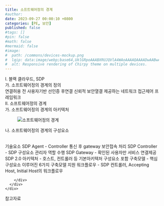 ```yaml
---
title: 소프트웨어정의 경계
#author: 
date: 2023-09-27 00:00:10 +0800
categories: [PE, 보안]
published: false
#tags: []
#pin: false
#math: false
#mermaid: false
#image:
#  path: /commons/devices-mockup.png
#  lqip: data:image/webp;base64,UklGRpoAAABXRUJQVlA4WAoAAAAQAAAADwAABwAAQUxQSDIAAAARL0AmbZurmr57yyIiqE8oiG0bejIYEQTgqiDA9vqnsUSI6H+oAERp2HZ65qP/VIAWAFZQOCBCAAAA8AEAnQEqEAAIAAVAfCWkAALp8sF8rgRgAP7o9FDvMCkMde9PK7euH5M1m6VWoDXf2FkP3BqV0ZYbO6NA/VFIAAAA
#  alt: Responsive rendering of Chirpy theme on multiple devices.
---
```


<div class="post-wrap">
  <div class="para">
    <div class="para-title">
      I. 블랙 클라우드, SDP
    </div>
    <div class="para-cntnt">
      <div class="para">
        <div class="para-title">
          가. 소프트웨어정의 경계의 정의
        </div>
        <div class="para-cntnt">
            연결허용 전 사용자기반 선인증 후연결 신뢰적 보안열결 제공하는 네트워크 접근제어 프레임워크
        </div>
      </div>
    </div>
  </div>
  
  <div class="para">
    <div class="para-title">
      II. 소프트웨어정의 경계
    </div>
    <div class="para-cntnt">
      <div class="para">
        <div class="para-title">
          가. 소프트웨어정의 경계의 아키텍처
        </div>
        <div class="para-cntnt">
          <figure class="post-figure">
            <img src="/assets/img/posts/소프트웨어정의-경계.png" alt="소프트웨어정의 경계">
<!--            <figcaption>Source: Unveiling the Metaverse: Exploring Emerging Trends, Multifaceted Perspectives, and Future Challenges</figcaption>-->
          </figure>
        </div>
      </div>
      <div class="para">
        <div class="para-title">
          나. 소프트웨어정의 경계의 구성요소
        </div>
        <div class="para-cntnt">
          <table class="post-table">
          </table>
          기술요소
  SDP Agent - Controller 통신 후 gateway 보안접속 처리
  SDP Controller - SDP 구성요소 관리자 역할 수행
  SDP Gateway - 확인된 사용자만 서비스 연결제공
SDP 2.0
  아키텍처 - 호스트, 컨트롤러 등 기본아키텍처 구성요소 포함
  구축모델 - 핵심구성요소 이루어진 6가지 구축모델 지원
  워크플로우 - SDP 컨트롤러, Accepting Host, Initial Host의 워크플로우

        </div>
      </div>
    </div>
  </div>

  <div class="refr-wrap">
    <div class="refr-title">
        참고자료
    </div>
    <ol class="refr-list">
    <!--    <li>(나현식, 최대선) <a target="_blank" href="https://scienceon.kisti.re.kr/commons/util/originalView.do?cn=JAKO202225948430499&oCn=JAKO202225948430499&dbt=JAKO&journal=NJOU00291864">메타버스 보안 위협 요소 및 대응 방안 검토</a></li>-->
    <!--    <li>(M. Uddin, S. Manickam, H. Ullah, M. Obaidat and A. Dandoush) <a target="_blank" href="https://ieeexplore.ieee.org/abstract/document/10138386">Unveiling the Metaverse: Exploring Emerging Trends, Multifaceted Perspectives, and Future Challenges</a></li>-->
    </ol>
  </div>
</div>

